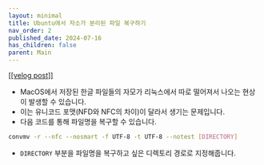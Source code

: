 ```yaml
---
layout: minimal
title: Ubuntu에서 자소가 분리된 파일 복구하기
nav_order: 2
published_date: 2024-07-16
has_children: false
parent: Main
---
```


<a href='https://velog.io/@s2jin/jaso-merge-in-Ubuntu'>[[velog post]]</a>

* MacOS에서 저장된 한글 파일들의 자모가 리눅스에서 따로 떨어져서 나오는 현상이 발생할 수 있습니다.
* 이는 유니코드 포맷(NFD와 NFC의 차이)이 달라서 생기는 문제입니다.
* 다음 코드를 통해 파일명을 복구할 수 있습니다.



```bash
convmv -r --nfc --nosmart -f UTF-8 -t UTF-8 --notest [DIRECTORY]
```

* `DIRECTORY` 부분을 파일명을 복구하고 싶은 디렉토리 경로로 지정해줍니다.
